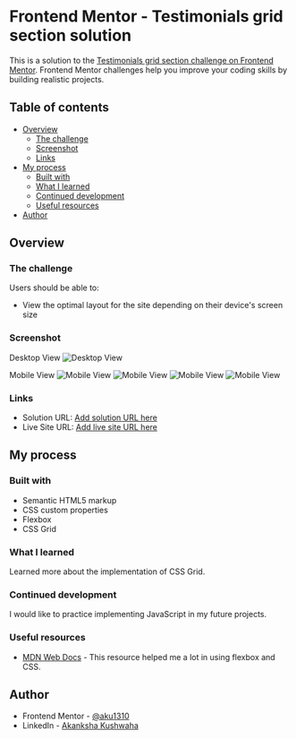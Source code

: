 # Frontend Mentor - Testimonials grid section solution

This is a solution to the [Testimonials grid section challenge on Frontend Mentor](https://www.frontendmentor.io/challenges/testimonials-grid-section-Nnw6J7Un7). Frontend Mentor challenges help you improve your coding skills by building realistic projects. 

## Table of contents

- [Overview](#overview)
  - [The challenge](#the-challenge)
  - [Screenshot](#screenshot)
  - [Links](#links)
- [My process](#my-process)
  - [Built with](#built-with)
  - [What I learned](#what-i-learned)
  - [Continued development](#continued-development)
  - [Useful resources](#useful-resources)
- [Author](#author)

## Overview

### The challenge

Users should be able to:

- View the optimal layout for the site depending on their device's screen size

### Screenshot

Desktop View
![Desktop View](./screenshots/desktop-view.png)

Mobile View
![Mobile View](./screenshots/mobile-view1.jpeg)
![Mobile View](./screenshots/mobile-view2.jpeg)
![Mobile View](./screenshots/mobile-view3.jpeg)
![Mobile View](./screenshots/mobile-view4.jpeg)

### Links

- Solution URL: [Add solution URL here](https://github.com/aku1310/testimonials-grid-section-main)
- Live Site URL: [Add live site URL here](https://aku1310.github.io/testimonials-grid-section-main/)

## My process

### Built with

- Semantic HTML5 markup
- CSS custom properties
- Flexbox
- CSS Grid

### What I learned

Learned more about the implementation of CSS Grid.

### Continued development

I would like to practice implementing JavaScript in my future projects.

### Useful resources

- [MDN Web Docs](https://developer.mozilla.org/en-US/docs/Web/CSS) - This resource helped me a lot in using flexbox and CSS.

## Author

- Frontend Mentor - [@aku1310](https://www.frontendmentor.io/profile/aku1310)
- LinkedIn - [Akanksha Kushwaha](https://www.linkedin.com/in/akankshakushwaha/)